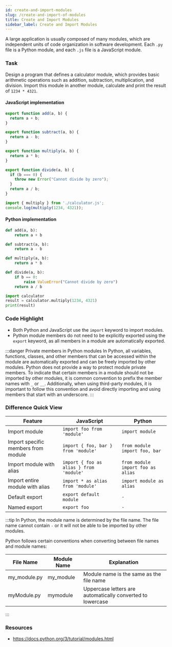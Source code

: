 ```yaml
---
id: create-and-import-modules
slug: /create-and-import-of-modules
title: Create and Import Modules
sidebar_label: Create and Import Modules
---
```


A large application is usually composed of many modules, which are independent units of code organization in software development. Each `.py` file is a Python module, and each `.js` file is a JavaScript module.

### Task

Design a program that defines a calculator module, which provides basic arithmetic operations such as addition, subtraction, multiplication, and division. Import this module in another module, calculate and print the result of `1234 * 4321`.

#### JavaScript implementation
```javascript title="calculator.js"
export function add(a, b) {
  return a + b;
}

export function subtract(a, b) {
  return a - b;
}

export function multiply(a, b) {
  return a * b;
}

export function divide(a, b) {
  if (b === 0) {
    throw new Error("Cannot divide by zero");
  }
  return a / b;
}
```
```javascript title="main.js"
import { multiply } from './calculator.js';
console.log(multiply(1234, 4321));
```

#### Python implementation
```python title="calculator.py"
def add(a, b):
    return a + b

def subtract(a, b):
    return a - b

def multiply(a, b):
    return a * b

def divide(a, b):
    if b == 0:
        raise ValueError("Cannot divide by zero")
    return a / b
```

```python title="main.py"
import calculator
result = calculator.multiply(1234, 4321)
print(result)
```

### Code Highlight
- Both Python and JavaScript use the `import` keyword to import modules.
- Python module members do not need to be explicitly exported using the `export` keyword, as all members in a module are automatically exported.

:::danger Private members in Python modules
In Python, all variables, functions, classes, and other members that can be accessed within the module are automatically exported and can be freely imported by other modules. Python does not provide a way to protect module private members. To indicate that certain members in a module should not be imported by other modules, it is common convention to prefix the member names with `_` or `__`. Additionally, when using third-party modules, it is important to follow this convention and avoid directly importing and using members that start with an underscore.
:::

### Difference Quick View

Feature | JavaScript | Python
--- | --- | ---
Import module | `import foo from 'module'` | `import module`
Import specific members from module | `import { foo, bar } from 'module'` | `from module import foo, bar`
Import module with alias | `import { foo as alias } from 'module'` | `from module import foo as alias`
Import entire module with alias | `import * as alias from 'module'` | `import module as alias`
Default export | `export default module` | `-`
Named export | `export foo` | `-`

:::tip
In Python, the module name is determined by the file name. The file name cannot contain `-` or it will not be able to be imported by other modules.

Python follows certain conventions when converting between file names and module names:

File Name | Module Name | Explanation
--- | --- | --- |
my_module.py | my_module | Module name is the same as the file name |
myModule.py | mymodule | Uppercase letters are automatically converted to lowercase |

:::

### Resources

- https://docs.python.org/3/tutorial/modules.html

